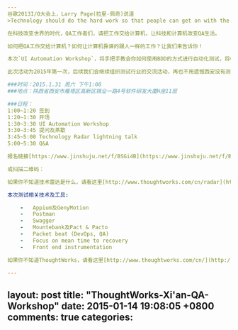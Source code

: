```yaml
---
谷歌2013I/O大会上，Larry Page(拉里-佩奇)说道
>Technology should do the hard work so that people can get on with the things that make them the happiest in life

在科技改变世界的时代，QA工作者们，请把工作交给计算机，让科技和计算机改变QA生活。

如何把QA工作交给计算机？如何让计算机靠谱的跟人一样的工作？让我们来告诉你！

本次`UI Automation Workshop`，将手把手教会你如何使用BDD的方式进行自动化测试，将QA工作靠谱地交给计算机。同时，测试行业的哪些新的技术动态？有哪些新的测试工具？又有哪些能改变QA生活的新东西？本次活动将为你一网打尽，带来测试行业最前沿趋势、最流行趋势测试工具大揭秘——`ThoughWorks 2015 Technology Radar lightning talk`。

此次活动为2015年第一次，后续我们会继续组织测试行业的交流活动，再也不用遗憾西安没有测试交流活动啦，快快加入我们吧！

###时间：2015.1.31 周六 下午1:00
###地点：陕西省西安市雁塔区高新区锦业一路4号软件研发大厦H座11层

###日程：
1:00~1:20 签到
1:20~1:30 开场
1:30~3:30 UI Automation Workshop
3:30~3:45 提问及茶歇
3:45~5:00 Technology Radar lightning talk
5:00~5:30 Q&A

报名链接[https://www.jinshuju.net/f/BSGi4B](https://www.jinshuju.net/f/BSGi4B)

或扫描二维码：

如果你不知道技术雷达是什么，请看这里[http://www.thoughtworks.com/cn/radar](http://www.thoughtworks.com/cn/radar)

本次测试相关技术及工具:

    -   Appium及GenyMotion
    -   Postman
    -   Swagger
    -   Mountebank及Pact & Pacto
    -   Packet beat (DevOps, QA)
    -   Focus on mean time to recovery
    -   Front end instrumentation

如果你不知道ThoughtWorks，请看这里[http://www.thoughtworks.com/cn/](http://www.thoughtworks.com/cn/)

---
```

layout: post
title: "ThoughtWorks-Xi'an-QA-Workshop"
date: 2015-01-14 19:08:05 +0800
comments: true
categories: 
---
